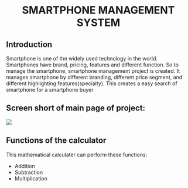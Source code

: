 <h1 align="center">
  <font> SMARTPHONE MANAGEMENT SYSTEM </font>
</h1>
<h2 align="left">Introduction</h2>
Smartphone is one of the widely used technology in the world. Smartphones have brand, pricing, features and different function. So to manage the smartphone, smartphone management project is created. It manages smartphone by different branding, different price segment, and different highlighting features(specialty). This creates a easy search of smartphone for a smartphone buyer
<h2 align="left">Screen short of main page of project:</h2>
<img src="smartphone/Capture1234.png"/>
<h2 align="left">Functions of the calculator</h2>
This mathematical calculater can perform these functions:

* Addition
* Subtraction
* Multiplication


